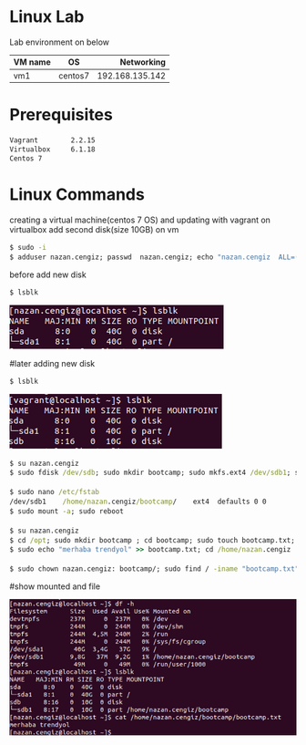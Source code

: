 
# Linux Lab

Lab environment on below



| VM name       | OS      |  Networking     | 
| ------------- |:------: | -----:          |
| vm1           | centos7 | 192.168.135.142 |


# Prerequisites

    Vagrant        2.2.15 
    Virtualbox     6.1.18 
    Centos 7
    
# Linux Commands  

creating a virtual machine(centos 7 OS) and updating with vagrant on virtualbox
add second disk(size 10GB) on vm

``` bat
$ sudo -i
$ adduser nazan.cengiz; passwd  nazan.cengiz; echo "nazan.cengiz  ALL=(ALL:ALL) ALL" >>  /etc/sudoers; usermod -aG root nazan.cengiz; su nazan.cengiz

```

before add new disk
``` bat  
$ lsblk 
```
![Vertical](https://github.com/nzncngz/devops/blob/main/Nisan29/task1/results/before_add_disk.png)


#later adding new disk
``` bat  
$ lsblk 
```
![Vertical](https://github.com/nzncngz/devops/blob/main/Nisan29/task1/results/later_disk_adding.png)

``` bat  
$ su nazan.cengiz
$ sudo fdisk /dev/sdb; sudo mkdir bootcamp; sudo mkfs.ext4 /dev/sdb1; sudo mount /dev/sdb1 bootcamp/

$ sudo nano /etc/fstab
/dev/sdb1    /home/nazan.cengiz/bootcamp/    ext4  defaults 0 0
$ sudo mount -a; sudo reboot

$ su nazan.cengiz
$ cd /opt; sudo mkdir bootcamp ; cd bootcamp; sudo touch bootcamp.txt; sudo chown nazan.cengiz: bootcamp.txt; sudo echo "merhaba trendyol" >> bootcamp.txt
$ sudo echo "merhaba trendyol" >> bootcamp.txt; cd /home/nazan.cengiz

$ sudo chown nazan.cengiz: bootcamp/; sudo find / -iname "bootcamp.txt" -exec mv {} /home/nazan.cengiz/bootcamp/ \;

``` 

#show mounted and file

![Vertical](https://github.com/nzncngz/devops/blob/main/Nisan29/task1/results/mount.png)
